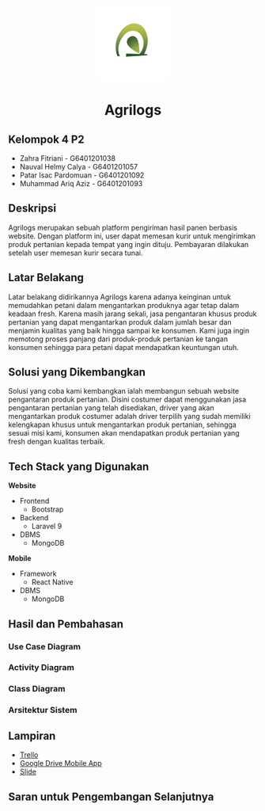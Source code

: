 <div align="center">
    <img src="images/LogoAgrilogs.png" width="150" height="150" alt="css-in-readme">
    <h1>Agrilogs</h1>
</div>

## Kelompok 4 P2
- Zahra Fitriani - G6401201038
- Nauval Helmy Calya - G6401201057
- Patar Isac Pardomuan - G6401201092
- Muhammad Ariq Aziz - G6401201093

## Deskripsi
Agrilogs merupakan sebuah platform pengiriman hasil panen berbasis website. Dengan platform ini, user dapat memesan kurir untuk mengirimkan produk pertanian kepada tempat yang ingin dituju. Pembayaran dilakukan setelah user memesan kurir secara tunai.

## Latar Belakang
Latar belakang didirikannya Agrilogs karena adanya keinginan untuk memudahkan petani dalam mengantarkan produknya agar tetap dalam keadaan fresh. Karena masih jarang sekali, jasa pengantaran khusus produk pertanian yang dapat mengantarkan produk dalam jumlah besar dan menjamin kualitas yang baik hingga sampai ke konsumen. Kami juga ingin memotong proses panjang dari produk-produk pertanian ke tangan konsumen sehingga para petani dapat mendapatkan keuntungan utuh.

## Solusi yang Dikembangkan
Solusi yang coba kami kembangkan ialah membangun sebuah website pengantaran produk pertanian. Disini costumer dapat menggunakan jasa pengantaran pertanian yang telah disediakan, driver yang akan mengantarkan produk costumer adalah driver terpilih yang sudah memiliki kelengkapan khusus untuk mengantarkan produk pertanian, sehingga sesuai misi kami, konsumen akan mendapatkan produk pertanian yang fresh dengan kualitas terbaik.

## Tech Stack yang Digunakan
<b>Website</b>
- Frontend
    - Bootstrap
- Backend
    - Laravel 9
- DBMS
    - MongoDB

<b>Mobile</b>
- Framework
    - React Native
- DBMS
    - MongoDB

## Hasil dan Pembahasan
### Use Case Diagram

### Activity Diagram

### Class Diagram

### Arsitektur Sistem

## Lampiran
<ul>
    <li><a href="https://trello.com/b/PMG7nY7v/agrilogs-development">Trello</a></li>
    <li><a href="">Google Drive Mobile App</a></li>
    <li><a href="">Slide</a></li>
</ul>

## Saran untuk Pengembangan Selanjutnya